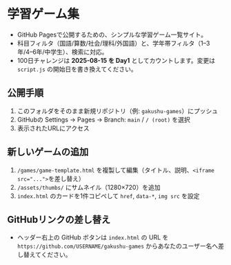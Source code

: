 # 学習ゲーム集

- GitHub Pagesで公開するための、シンプルな学習ゲーム一覧サイト。
- 科目フィルタ（国語/算数/社会/理科/外国語）と、学年帯フィルタ（1–3年/4–6年/中学生）、検索に対応。
- 100日チャレンジは **2025-08-15 を Day1** としてカウントします。変更は `script.js` の開始日を書き換えてください。

## 公開手順
1. このフォルダをそのまま新規リポジトリ（例: `gakushu-games`）にプッシュ
2. GitHubの Settings → Pages → Branch: `main` / `/ (root)` を選択
3. 表示されたURLにアクセス

## 新しいゲームの追加
1. `/games/game-template.html` を複製して編集（タイトル、説明、`<iframe src="...">`を差し替え）
2. `/assets/thumbs/` にサムネイル（1280×720）を追加
3. `index.html` のカードを1件コピペして `href`, `data-*`, `img src` を設定

## GitHubリンクの差し替え
- ヘッダー右上の GitHub ボタンは `index.html` の URL を `https://github.com/USERNAME/gakushu-games` からあなたのユーザー名へ差し替えてください。
